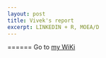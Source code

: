```yaml
---
layout: post
title: Vivek's report
excerpt: LINKEDIN + R, MOEA/D  
---
```


======
Go to [my WiKi](https://github.com/ai-se/Vivek/wiki/Report-April-16)

